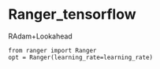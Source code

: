 # Ranger_tensorflow
RAdam+Lookahead
```
from ranger import Ranger
opt = Ranger(learning_rate=learning_rate)
```
